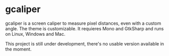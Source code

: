 gcaliper
========

gcaliper is a screen caliper to measure pixel distances, even with a custom angle. The theme is customizable. It requieres Mono and GtkSharp and runs on Linux, Windows and Mac.

This project is still under development, there's no usable version available in the moment.
